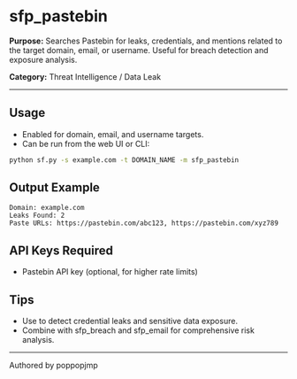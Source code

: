 # sfp_pastebin

**Purpose:**
Searches Pastebin for leaks, credentials, and mentions related to the target domain, email, or username. Useful for breach detection and exposure analysis.

**Category:** Threat Intelligence / Data Leak

---

## Usage

- Enabled for domain, email, and username targets.
- Can be run from the web UI or CLI:

```sh
python sf.py -s example.com -t DOMAIN_NAME -m sfp_pastebin
```

## Output Example

```pre
Domain: example.com
Leaks Found: 2
Paste URLs: https://pastebin.com/abc123, https://pastebin.com/xyz789
```

## API Keys Required

- Pastebin API key (optional, for higher rate limits)

## Tips

- Use to detect credential leaks and sensitive data exposure.
- Combine with sfp_breach and sfp_email for comprehensive risk analysis.

---

Authored by poppopjmp
